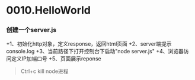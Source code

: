 0010.HelloWorld
===========================

### 创建一个server.js

+1、初始化http对象，定义response，返回html页面
+2、server端提示console.log
+3、当前路径下打开控制台下启动"node server.js"
+4、浏览器访问定义IP加端口号
+5、页面展示reponse


>Ctrl+c kill node进程
>
